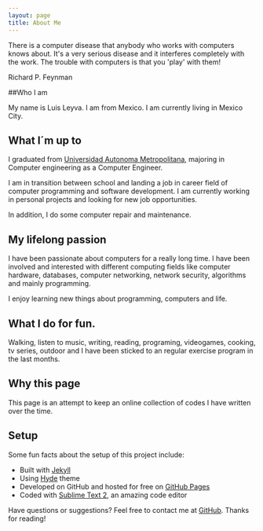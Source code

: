 ```yaml
---
layout: page
title: About Me
---
```


<p class="message">
  There is a computer disease that anybody who works with computers knows about. It's a very serious disease and it interferes completely with the work. The trouble with computers is that you 'play' with them!

Richard P. Feynman </p>

##Who I am

My name is Luis Leyva. I am from Mexico. I am currently living in Mexico City. 

## What I´m up to 

I graduated from [Universidad Autonoma Metropolitana](http://www.azc.uam.mx/), majoring in Computer engineering as a Computer Engineer. 

I am in transition between school and landing a job in career field of computer programming and software development. I am currently working in personal projects and looking for new job opportunities.

In addition, I do some computer repair and maintenance.

## My lifelong passion 	

I have been passionate about computers for a really long time. I have been involved and interested with different computing fields like computer hardware, databases, computer networking, network security, algorithms and mainly programming. 

I enjoy learning new things about programming, computers and life.

## What I do for fun.

Walking, listen to music, writing, reading, programing, videogames, cooking, tv series, outdoor and I have been sticked to an regular exercise program in the last months.

## Why this page

This page is an attempt to keep an online collection of codes I have written over the time.

## 

## Setup

Some fun facts about the setup of this project include:

* Built with [Jekyll](http://jekyllrb.com)
* Using [Hyde](http://hyde.getpoole.com) theme
* Developed on GitHub and hosted for free on [GitHub Pages](https://pages.github.com)
* Coded with [Sublime Text 2](http://sublimetext.com), an amazing code editor

Have questions or suggestions? Feel free to contact me at [GitHub](https://github.com/ozos).
Thanks for reading!
